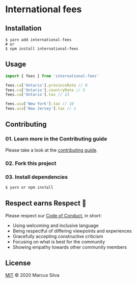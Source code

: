 # International fees

## Installation

```shell
$ yarn add international-fees
# or
$ npm install international-fees
```

## Usage

```javascript
import { fees } from 'international-fees'

fees.ca['Ontario'].provinceRate // 8
fees.ca['Ontario'].countryRate // 5
fees.ca['Ontario'].tax // 13

fees.usa['New York'].tax // 10
fees.usa['New Jersey'].tax // 1
```

## Contributing

### 01. Learn more in the Contributing guide

Please take a look at the [contributing guide](.github/contributing.md).

### 02. Fork this project

### 03. Install dependencies

```sh
$ yarn or npm install
```

## Respect earns Respect 👏

Please respect our [Code of Conduct](.github/code-of-conduct.md), in short:

- Using welcoming and inclusive language
- Being respectful of differing viewpoints and experiences
- Gracefully accepting constructive criticism
- Focusing on what is best for the community
- Showing empathy towards other community members

## License

[MIT](license) © 2020 Marcus Silva
